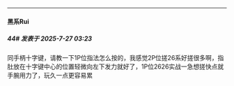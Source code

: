 ﻿
*****

####  黑系Rui  
##### 44#       发表于 2025-7-27 03:23

同手柄十字键，请教一下1P位指法怎么按的，我感觉2P位搓26系好搓很多啊，指肚放在十字键中心的位置轻微向左下发力就好了，1P位2626实战一急想搓快点就手腕用力了，玩久一点更容易累

